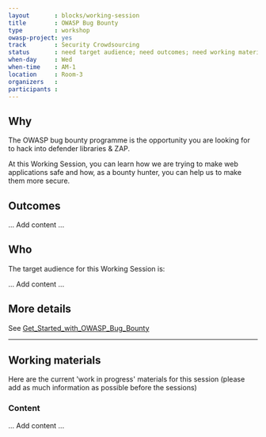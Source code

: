 ```yaml
---
layout       : blocks/working-session
title        : OWASP Bug Bounty
type         : workshop
owasp-project: yes
track        : Security Crowdsourcing
status       : need target audience; need outcomes; need working materials
when-day     : Wed
when-time    : AM-1
location     : Room-3
organizers   :
participants :
---
```


## Why

The OWASP bug bounty programme is the opportunity you are looking for to hack into defender libraries & ZAP.

At this Working Session, you can learn how we are trying to make web applications safe and how, as a bounty hunter, you can help us to make them more secure.

## Outcomes 

... Add content ...

## Who

The target audience for this Working Session is:

... Add content ...

## More details

See [Get_Started_with_OWASP_Bug_Bounty](https://www.owasp.org/index.php/Get_Started_with_OWASP_Bug_Bounty)

--- 

## Working materials

Here are the current 'work in progress' materials for this session (please add as much information as possible before the sessions)

### Content

... Add content ...
